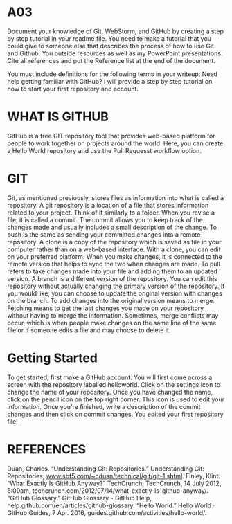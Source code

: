 # A03


Document your knowledge of Git, WebStorm, and GitHub by creating a step by step tutorial in your readme file. You need to make a tutorial that you could give to someone else that describes the process of how to use Git and Github. You outside resources as well as my PowerPoint presentations. Cite all references and put the Reference list at the end of the document.


You must include definitions for the following terms in your writeup:
Need help getting familiar with GitHub? I will provide a step by step tutorial on how to start your first repository and account.

# WHAT IS GITHUB
GitHub is a free GIT repository tool that provides web-based platform for people to work together on projects around the world. Here, you can create a Hello World repository and use the Pull Requesst workflow option.

# GIT
Git, as mentioned previously, stores files as information into what is called a repository. A git repository is a location of a file that stores information related to your project. Think of it similarly to a folder. When you revise a file, it is called a commit. The commit allows you to keep track of the changes made and usually includes a small description of the change. To push is the same as sending your committed changes into a remote repository. A clone is a copy of the repository which is saved as file in your computer rather than on a web-based interface. With a clone, you can edit on your preferred platform. When you make changes, it is connected to the remote version that helps to sync the two when changes are made. To pull refers to take changes made into your file and adding them to an updated version. A branch is a different version of the repository. You can edit this repository without actually changing the primary version of the repository. If you would like, you can choose to update the original version with changes on the branch. To add changes into the original version means to merge. Fetching means to get the last changes you made on your repository without having to merge the information. Sometimes, merge conflicts may occur, which is when people make changes on the same line of the same file or if someone edits a file and may choose to delete it.

# Getting Started
To get started, first make a GitHub account. You will first come across a screen with the repository labelled helloworld. Click on the settings icon to change the name of your repository. Once you have changed the name, click on the pencil icon on the top right corner. This icon is used to edit your information. Once you're finished, write a description of the commit changes and then click on commit changes. You edited your first repository file!

# REFERENCES
Duan, Charles. “Understanding Git: Repositories.” Understanding Git: Repositories, www.sbf5.com/~cduan/technical/git/git-1.shtml.
Finley, Klint. “What Exactly Is GitHub Anyway?” TechCrunch, TechCrunch, 14 July 2012, 5:00am, techcrunch.com/2012/07/14/what-exactly-is-github-anyway/.
“GitHub Glossary.” GitHub Glossary - GitHub Help, help.github.com/en/articles/github-glossary.
“Hello World.” Hello World · GitHub Guides, 7 Apr. 2016, guides.github.com/activities/hello-world/.
